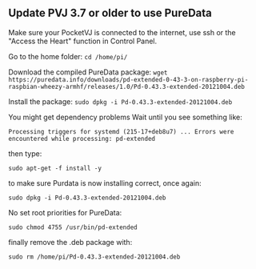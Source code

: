 ## Update PVJ 3.7 or older to use PureData

Make sure your PocketVJ is connected to the internet, use ssh or the "Access the Heart" function in Control Panel.

Go to the home folder:
`cd /home/pi/`

Download the compiled PureData package:
`wget https://puredata.info/downloads/pd-extended-0-43-3-on-raspberry-pi-raspbian-wheezy-armhf/releases/1.0/Pd-0.43.3-extended-20121004.deb`

Install the package:
`sudo dpkg -i Pd-0.43.3-extended-20121004.deb`

You might get dependency problems
Wait until you see something like:

`Processing triggers for systemd (215-17+deb8u7) ...
Errors were encountered while processing:
 pd-extended`


then type:

`sudo apt-get -f install -y`

to make sure Purdata is now installing correct, once again:
 
 `sudo dpkg -i Pd-0.43.3-extended-20121004.deb`

No set root priorities for PureData:
 
`sudo chmod 4755 /usr/bin/pd-extended`


finally remove the .deb package with:

`sudo rm /home/pi/Pd-0.43.3-extended-20121004.deb`
